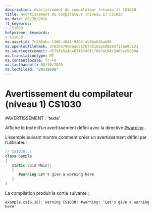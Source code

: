 ```yaml
---
description: Avertissement du compilateur (niveau 1) CS1030
title: Avertissement du compilateur (niveau 1) CS1030
ms.date: 08/20/2018
f1_keywords:
- CS1030
helpviewer_keywords:
- CS1030
ms.assetid: 7c565abc-1366-4641-9383-ab8ba026ab96
ms.openlocfilehash: 3782ba79e0bac35787d516aa508284f17ae9c621
ms.sourcegitcommit: d579fb5e4b46745fd0f1f8874c94c6469ce58604
ms.translationtype: MT
ms.contentlocale: fr-FR
ms.lasthandoff: 08/30/2020
ms.locfileid: "89119688"
---
```

# <a name="compiler-warning-level-1-cs1030"></a>Avertissement du compilateur (niveau 1) CS1030
\#AVERTISSEMENT : 'texte'  
  
 Affiche le texte d’un avertissement défini avec la directive [#warning](../language-reference/preprocessor-directives/preprocessor-warning.md) .  
  
 L’exemple suivant montre comment créer un avertissement défini par l’utilisateur :  
  
```csharp  
// CS1030.cs  
class Sample  
{  
   static void Main()  
   {  
      #warning Let's give a warning here
   }  
}  
```

La compilation produit la sortie suivante :

```console
example.cs(6,16): warning CS1030: #warning: 'Let's give a warning here'
```
